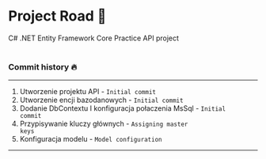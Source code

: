 # Project Road 🌌
C# .NET Entity Framework Core Practice API project
<br><br>
### Commit history 🔥

***

1. Utworzenie projektu API - <code>Initial commit</code>
2. Utworzenie encji bazodanowych - <code>Initial commit</code>
3. Dodanie DbContextu I konfiguracja połaczenia MsSql - <code>Initial commit</code>
4. Przypisywanie kluczy głównych - <code>Assigning master keys</code>
5. Konfiguracja modelu - <code>Model configuration</code>

***
